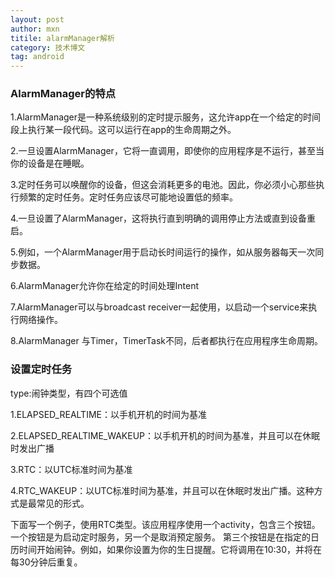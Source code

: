 ```yaml
---
layout: post
author: mxn
titile: alarmManager解析
category: 技术博文
tag: android
---
```


### AlarmManager的特点

1.AlarmManager是一种系统级别的定时提示服务，这允许app在一个给定的时间段上执行某一段代码。这可以运行在app的生命周期之外。

2.一旦设置AlarmManager，它将一直调用，即使你的应用程序是不运行，甚至当你的设备是在睡眠。

3.定时任务可以唤醒你的设备，但这会消耗更多的电池。因此，你必须小心那些执行频繁的定时任务。定时任务应该尽可能地设置低的频率。

4.一旦设置了AlarmManager，这将执行直到明确的调用停止方法或直到设备重启。

5.例如，一个AlarmManager用于启动长时间运行的操作，如从服务器每天一次同步数据。

6.AlarmManager允许你在给定的时间处理Intent

7.AlarmManager可以与broadcast receiver一起使用，以启动一个service来执行网络操作。

8.AlarmManager 与Timer，TimerTask不同，后者都执行在应用程序生命周期。


### 设置定时任务

type:闹钟类型，有四个可选值

1.ELAPSED_REALTIME：以手机开机的时间为基准

2.ELAPSED_REALTIME_WAKEUP：以手机开机的时间为基准，并且可以在休眠时发出广播

3.RTC：以UTC标准时间为基准

4.RTC_WAKEUP：以UTC标准时间为基准，并且可以在休眠时发出广播。这种方式是最常见的形式。

下面写一个例子，使用RTC类型。该应用程序使用一个activity，包含三个按钮。一个按钮是为启动定时服务，另一个是取消预定服务。
第三个按钮是在指定的日历时间开始闹钟。例如，如果你设置为你的生日提醒。它将调用在10:30，并将在每30分钟后重复。




